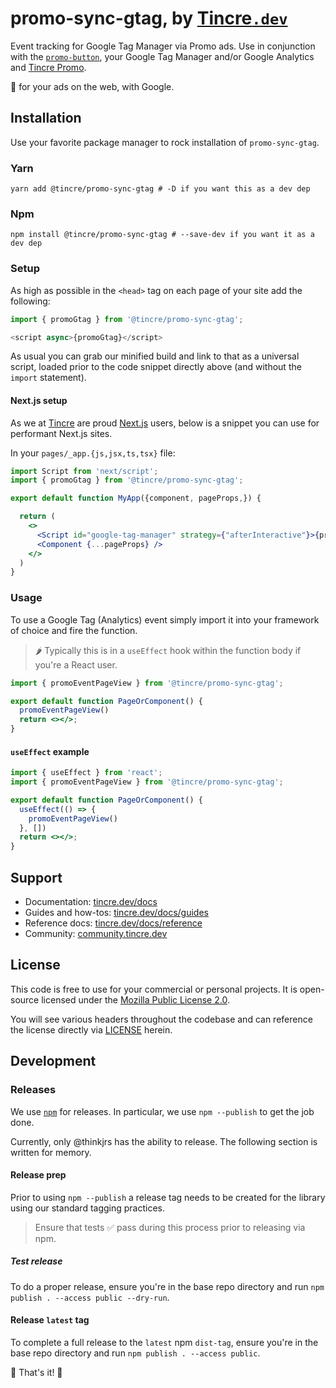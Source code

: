 # promo-sync-gtag, by [Tincre`.dev`](https://tincre.dev/)

Event tracking for Google Tag Manager via Promo ads. Use in conjunction with the [`promo-button`](https://github.com/Tincre/promo-button), your Google Tag Manager and/or Google Analytics and [Tincre Promo](https://tincre.dev/promo').

🤯 for your ads on the web, with Google. 

## Installation

Use your favorite package manager to rock installation of `promo-sync-gtag`.

### Yarn
```
yarn add @tincre/promo-sync-gtag # -D if you want this as a dev dep
```
### Npm

```
npm install @tincre/promo-sync-gtag # --save-dev if you want it as a dev dep
```
### Setup
As high as possible in the `<head>` tag on each page of your site add the following:

```js
import { promoGtag } from '@tincre/promo-sync-gtag';

<script async>{promoGtag}</script>
```

As usual you can grab our minified build and link to that as a universal script, loaded prior to the code snippet directly above (and without the `import` statement).

#### Next.js setup 
As we at [Tincre](https://tincre.com) are proud [Next.js](https://nextjs.org) users, below is a snippet you can use for performant Next.js sites.

In your `pages/_app.{js,jsx,ts,tsx}` file:
```jsx 
import Script from 'next/script';
import { promoGtag } from '@tincre/promo-sync-gtag';

export default function MyApp({component, pageProps,}) {

  return (
    <>
      <Script id="google-tag-manager" strategy={"afterInteractive"}>{promoGtag}</Script>
      <Component {...pageProps} />
    </>
  )
}
```
### Usage 

To use a Google Tag (Analytics) event simply import it into your framework of choice and fire the function. 

> 🌶️ Typically this is in a `useEffect` hook within the function body if you're a React user.

```jsx 
import { promoEventPageView } from '@tincre/promo-sync-gtag';

export default function PageOrComponent() {
  promoEventPageView()  
  return <></>;
}
```

#### `useEffect` example
```jsx
import { useEffect } from 'react';
import { promoEventPageView } from '@tincre/promo-sync-gtag';

export default function PageOrComponent() {
  useEffect(() => {
    promoEventPageView()  
  }, [])
  return <></>;
}
```
## Support 

- Documentation: [tincre.dev/docs](https://tincre.dev/docs)
- Guides and how-tos: [tincre.dev/docs/guides](https://tincre.dev/docs/guides) 
- Reference docs: [tincre.dev/docs/reference](https://tincre.dev/docs/reference)
- Community: [community.tincre.dev](https://community.tincre.dev)

## License 

This code is free to use for your commercial or personal projects. It is open-source 
licensed under the [Mozilla Public License 2.0](https://www.mozilla.org/en-US/MPL/2.0/).

You will see various headers throughout the codebase and can reference the license 
directly via [LICENSE](/LICENSE) herein.

## Development 

### Releases 

We use [`npm`](https://npmjs.com) for releases. In particular, we use
`npm --publish` to get the job done.

Currently, only @thinkjrs has the ability to release. The following section 
is written for memory.

#### Release prep

Prior to using `npm --publish` a release tag needs to be created for
the library using our standard tagging practices. 

> Ensure that tests :white_check_mark: pass during this process prior to
releasing via npm.

##### Test release 

To do a proper release, ensure you're in the base repo directory and run 
`npm publish . --access public --dry-run`.

#### Release `latest` tag

To complete a full release to the `latest` npm `dist-tag`, ensure you're in
the base repo directory and run `npm publish . --access public`. 

:tada: That's it! :tada:
